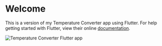 # Welcome

This is a version of my Temperature Converter app using Flutter. For help getting started with Flutter, view their online [documentation](http://flutter.io/).

![Temperature Converter Flutter app](https://github.com/tkuenneth/darttalks/blob/master/graphics/temperature_converter_dart.png?raw=true "Temperature Converter Flutter app")
